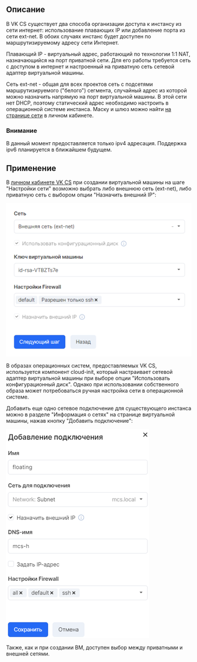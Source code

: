 Описание
--------

В VK CS существует два способа организации доступа к инстансу из сети интернет: использование плавающих IP или добавление порта из сети ext-net. В обоих случаях инстанс будет доступен по маршрутизируемому адресу сети Интернет.

Плавающий IP - виртуальный адрес, работающий по технологии 1:1 NAT, назначающийся на порт приватной сети. Для его работы требуется сеть с доступом в интернет и настроенный на приватную сеть сетевой адаптер виртуальной машины.

Сеть ext-net - общая для всех проектов сеть с подсетями маршрутизируемого ("белого") сегмента, случайный адрес из которой можно назначить напрямую на порт виртуальной машины. В этой сети нет DHCP, поэтому статический адрес необходимо настроить в операционной системе инстанса. Маску и шлюз можно найти [на странице сети](https://mcs.mail.ru/app/services/server/network/edit/298117ae-3fa4-4109-9e08-8be5602be5a2/subnets/) в личном кабинете.

### Внимание

В данный момент предоставляется только ipv4 адресация. Поддержка ipv6 планируется в ближайшем будущем.

Применение
----------

В [личном кабинете VK CS](https://mcs.mail.ru/app/services/infra/routers/) при создании виртуальной машины на шаге "Настройки сети" возможно выбрать либо внешнюю сеть (ext-net), либо приватную сеть с выбором опции "Назначить внешний IP":

![](./assets/1599510590002-1599510590002.png)

В образах операционных систем, предоставляемых VK CS, используется компонент cloud-init, который настраивает сетевой адаптер виртуальной машины при выборе опции "Использовать конфигурационный диск". Однако при использовании собственного образа может потребоваться ручная настройка сети в операционной системе.

Добавить еще одно сетевое подключение для существующего инстанса можно в разделе "Информация о сетях" на странице виртуальной машины, нажав кнопку "Добавить подключение":

![](./assets/1599511121417-1599511121417.png)

Также, как и при создании ВМ, доступен выбор между приватными и внешней сетями.